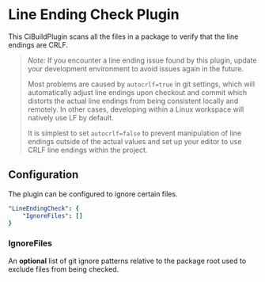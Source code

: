 # Line Ending Check Plugin

This CiBuildPlugin scans all the files in a package to verify that the line endings are CRLF.

> _Note:_ If you encounter a line ending issue found by this plugin, update your development environment to avoid
> issues again in the future.
>
> Most problems are caused by `autocrlf=true` in git settings, which will automatically adjust line endings upon
> checkout and commit which distorts the actual line endings from being consistent locally and remotely. In
> other cases, developing within a Linux workspace will natively use LF by default.
>
> It is simplest to set `autocrlf=false` to prevent manipulation of line endings outside of the actual values and set
> up your editor to use CRLF line endings within the project.

## Configuration

The plugin can be configured to ignore certain files.

``` yaml
"LineEndingCheck": {
    "IgnoreFiles": []
}
```

### IgnoreFiles

An **optional** list of git ignore patterns relative to the package root used to exclude files from being checked.

